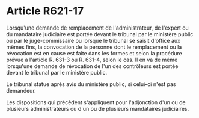 # Article R621-17

Lorsqu'une demande de remplacement de l'administrateur, de l'expert ou du mandataire judiciaire est portée devant le tribunal par le ministère public ou par le juge-commissaire ou lorsque le tribunal se saisit d'office aux mêmes fins, la convocation de la personne dont le remplacement ou la révocation est en cause est faite dans les formes et selon la procédure prévue à l'article R. 631-3 ou R. 631-4, selon le cas. Il en va de même lorsqu'une demande de révocation de l'un des contrôleurs est portée devant le tribunal par le ministère public.

Le tribunal statue après avis du ministère public, si celui-ci n'est pas demandeur.

Les dispositions qui précèdent s'appliquent pour l'adjonction d'un ou de plusieurs administrateurs ou d'un ou de plusieurs mandataires judiciaires.
